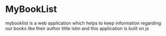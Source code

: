 # MyBookList
mybooklist is a web application which helps to keep information regarding our books like their author titlle isbn and this application is bulit on js 
